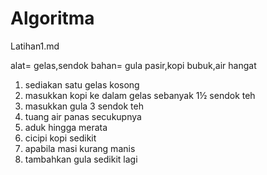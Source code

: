 # Algoritma
Latihan1.md

alat= gelas,sendok 
bahan= gula pasir,kopi bubuk,air hangat

1. sediakan satu gelas kosong
2. masukkan kopi ke dalam gelas sebanyak 1½ sendok teh
3. masukkan gula 3 sendok teh
4. tuang air panas secukupnya
5. aduk hingga merata
6. cicipi kopi sedikit
7. apabila masi kurang manis
8. tambahkan gula sedikit lagi
